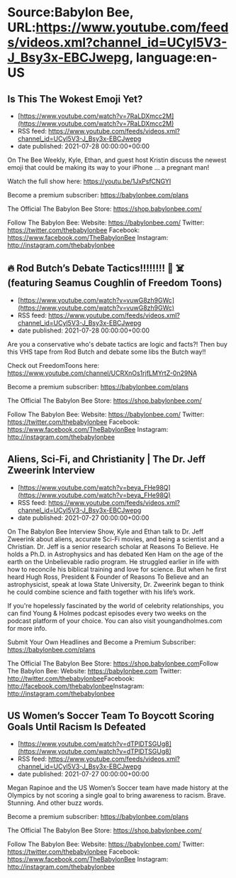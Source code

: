 # Source:Babylon Bee, URL:https://www.youtube.com/feeds/videos.xml?channel_id=UCyl5V3-J_Bsy3x-EBCJwepg, language:en-US

## Is This The Wokest Emoji Yet?
 - [https://www.youtube.com/watch?v=7RaLDXmcc2M](https://www.youtube.com/watch?v=7RaLDXmcc2M)
 - RSS feed: https://www.youtube.com/feeds/videos.xml?channel_id=UCyl5V3-J_Bsy3x-EBCJwepg
 - date published: 2021-07-28 00:00:00+00:00

On The Bee Weekly, Kyle, Ethan, and guest host Kristin discuss the newest emoji that could be making its way to your iPhone … a pregnant man!

Watch the full show here: https://youtu.be/1JxPsfCNGYI

Become a premium subscriber:  https://babylonbee.com/plans

The Official The Babylon Bee Store:  https://shop.babylonbee.com/

Follow The Babylon Bee:
Website: https://babylonbee.com/
Twitter: https://twitter.com/thebabylonbee
Facebook: https://www.facebook.com/TheBabylonBee
Instagram: http://instagram.com/thebabylonbee

## 🔥 Rod Butch’s Debate Tactics!!!!!!!! 💪 ☠️ (featuring Seamus Coughlin of Freedom Toons)
 - [https://www.youtube.com/watch?v=vuwG8zh9GWc](https://www.youtube.com/watch?v=vuwG8zh9GWc)
 - RSS feed: https://www.youtube.com/feeds/videos.xml?channel_id=UCyl5V3-J_Bsy3x-EBCJwepg
 - date published: 2021-07-28 00:00:00+00:00

Are you a conservative who's debate tactics are logic and facts?! Then buy this VHS tape from Rod Butch and debate some libs the Butch way!! 

Check out FreedomToons here: https://www.youtube.com/channel/UCRXnOs1rjfLMYrtZ-0n29NA

Become a premium subscriber:  https://babylonbee.com/plans

The Official The Babylon Bee Store:  https://shop.babylonbee.com/

Follow The Babylon Bee:
Website: https://babylonbee.com/
Twitter: https://twitter.com/thebabylonbee
Facebook: https://www.facebook.com/TheBabylonBee
Instagram: http://instagram.com/thebabylonbee

## Aliens, Sci-Fi, and Christianity | The Dr. Jeff Zweerink Interview
 - [https://www.youtube.com/watch?v=beya_FHe98Q](https://www.youtube.com/watch?v=beya_FHe98Q)
 - RSS feed: https://www.youtube.com/feeds/videos.xml?channel_id=UCyl5V3-J_Bsy3x-EBCJwepg
 - date published: 2021-07-27 00:00:00+00:00

On The Babylon Bee Interview Show, Kyle and Ethan talk to Dr. Jeff Zweerink about aliens, accurate Sci-Fi movies, and being a scientist and a Christian. Dr. Jeff is a senior research scholar at Reasons To Believe. He holds a Ph.D. in Astrophysics and has debated Ken Ham on the age of the earth on the Unbelievable radio program. He struggled earlier in life with how to reconcile his biblical training and love for science. But when he first heard Hugh Ross, President & Founder of Reasons To Believe and an astrophysicist, speak at Iowa State University, Dr. Zweerink began to think he could combine science and faith together with his life’s work.

If you're hopelessly fascinated by the world of celebrity relationships, you can find Young & Holmes podcast episodes every two weeks on the podcast platform of your choice. You can also visit youngandholmes.com for more info.

Submit Your Own Headlines and Become a Premium Subscriber: https://babylonbee.com/plans

The Official The Babylon Bee Store: https://shop.babylonbee.com​​​​
Follow The Babylon Bee:
Website: https://babylonbee.com​​​​
Twitter: http://twitter.com/thebabylonbee
​​​​Facebook: http://facebook.com/thebabylonbee
​​​​Instagram: http://instagram.com/thebabylonbee​

## US Women’s Soccer Team To Boycott Scoring Goals Until Racism Is Defeated
 - [https://www.youtube.com/watch?v=dTPlDTSGUg8](https://www.youtube.com/watch?v=dTPlDTSGUg8)
 - RSS feed: https://www.youtube.com/feeds/videos.xml?channel_id=UCyl5V3-J_Bsy3x-EBCJwepg
 - date published: 2021-07-27 00:00:00+00:00

Megan Rapinoe and the US Women’s Soccer team have made history at the Olympics by not scoring a single goal to bring awareness to racism. Brave. Stunning. And other buzz words.

Become a premium subscriber:  https://babylonbee.com/plans

The Official The Babylon Bee Store:  https://shop.babylonbee.com/

Follow The Babylon Bee:
Website: https://babylonbee.com/
Twitter: https://twitter.com/thebabylonbee
Facebook: https://www.facebook.com/TheBabylonBee
Instagram: http://instagram.com/thebabylonbee

